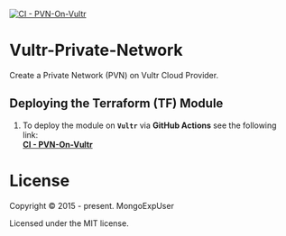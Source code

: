 [![CI - PVN-On-Vultr](https://github.com/MongoExpUser/Vultr-Private-Network/actions/workflows/terraform.yml/badge.svg)](https://github.com/MongoExpUser/Vultr-Private-Network/actions/workflows/terraform.yml)


# Vultr-Private-Network
Create a Private Network (PVN) on Vultr Cloud Provider.

## Deploying the Terraform (TF) Module

1) To deploy the module on <strong>```Vultr```</strong> via <strong>GitHub Actions</strong> see the following link: <br>
 <strong><a href="https://github.com/MongoExpUser/Vultr-Private-Network/blob/main/.github/workflows/terraform.yml" rel="nofollow">CI - PVN-On-Vultr</a></p></strong>
  

# License

Copyright © 2015 - present. MongoExpUser

Licensed under the MIT license.
